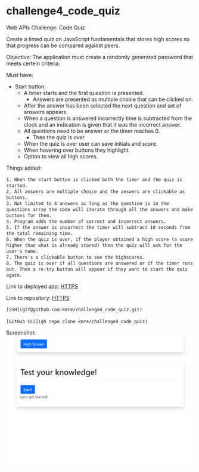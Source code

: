 # challenge4_code_quiz
Web APIs Challenge: Code Quiz

Create a timed quiz on JavaScript fundamentals that stores high scores so that progress can be compared against peers.

Objective: 
The application must create a randomly generated password that meets certein criteria: 

 Must have:

- Start button:
    - A timer starts and the first question is presented.
        - Answers are presented as multiple choice that can be clicked on.
    - After the answer has been selected the next question and set of answers appears.
    - When a question is answered incorrectly time is subtracted from the clock and an indication is given that it was the incorrect answer.
    - All questions need to be answer or the timer reaches 0. 
        - Then the quiz is over.
    - When the quiz is over user can save initials and score.
    - When hovering over buttons they highlight.
    - Option to view all high scores.


Things added:

    1. When the start button is clicked both the timer and the quiz is started.
    2. All answers are multiple choice and the answers are clickable as buttons.
    3. Not limited to 4 answers as long as the question is in the questions array the code will iterate through all the answers and make buttons for them.
    4. Program adds the number of correct and incorrect answers.
    5. If the answer is incorrect the timer will subtract 10 seconds from the total remaining time.
    6. When the quiz is over, if the player obtained a high score (a score higher than what is already stored) then the quiz will ask for the user's name.
    7. There's a clickable button to see the highscores.
    8. The quiz is over if all questions are answered or if the timer runs out. Then a re-try button will appear if they want to start the quiz again.


Link to deployed app:
    [HTTPS](https://kmre.github.io/challenge4_code_quiz/)

Link to repository:
    [HTTPS](https://github.com/kmre/challenge4_code_quiz.git)

    [SSH](git@github.com:kmre/challenge4_code_quiz.git)

    [GitHub CLI](gh repo clone kmre/challenge4_code_quiz)
    
Screenshot:
    ![WebPage Screenshot](./assets/images/Quiz.png?raw=true "Screenshot")


